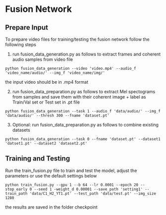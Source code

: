 # Fusion Network


## Prepare Input

To prepare video files for training/testing the fusion network follow the following steps

1. run fusion_data_generation.py as follows to extract frames and coherent audio samples from video file 

``` shell
python fusion_data_generation --video 'video.mp4' --audio_f 'video_name/audio/' --img_f 'video_name/img/'

```
the input video should be in .mp4 format

2. run fusion_data_preparation.py as follows to extract Mel spectograms from samples and save them with their coherent image + label as Train/Val set or Test set in .pt file

``` shell
python fusion_data_generation --task 1 --audio_f 'data/audio/' --img_f 'data/audio/' --thresh 300 --fname 'dataset.pt'
```

3. Optional: run fusion_data_preparation.py as follows to combine existing datasets

``` shell
python fusion_data_generation --task 0 --fname 'dataset.pt' --dataset1 'datset1.pt' --dataset2 'dataset2.pt'
```

## Training and Testing

Run the train_fusion.py file to train and test the model, adjust the parameters or use the default settings below

``` shell
python train_fusion.py --gpu 1 --b 64 --lr 0.0001 --epoch 20 --stop_early 0 --seed 1 -weight_d 0.00001 --save_path 'setting1' --train_path 'data/C1_H2_YT1.pt' --test_path 'data/test.pt' --img_size 1280
```

the results are saved in the folder checkpoint
